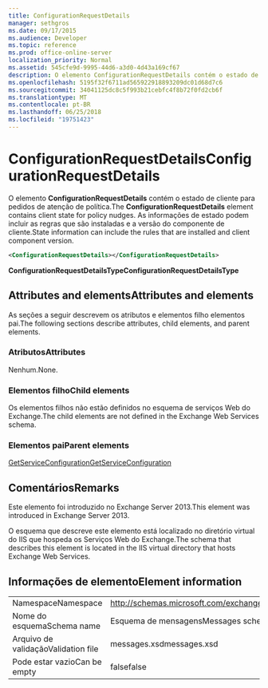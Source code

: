 ```yaml
---
title: ConfigurationRequestDetails
manager: sethgros
ms.date: 09/17/2015
ms.audience: Developer
ms.topic: reference
ms.prod: office-online-server
localization_priority: Normal
ms.assetid: 545cfe9d-9995-44d6-a3d0-4d43a169cf67
description: O elemento ConfigurationRequestDetails contém o estado de cliente para pedidos de atenção de política. As informações de estado podem incluir as regras que são instaladas e a versão do componente de cliente.
ms.openlocfilehash: 5195f32f6711ad565922918893209dc01d68d7c6
ms.sourcegitcommit: 34041125dc8c5f993b21cebfc4f8b72f0fd2cb6f
ms.translationtype: MT
ms.contentlocale: pt-BR
ms.lasthandoff: 06/25/2018
ms.locfileid: "19751423"
---
```

# <a name="configurationrequestdetails"></a><span data-ttu-id="aaaa2-104">ConfigurationRequestDetails</span><span class="sxs-lookup"><span data-stu-id="aaaa2-104">ConfigurationRequestDetails</span></span>

<span data-ttu-id="aaaa2-105">O elemento **ConfigurationRequestDetails** contém o estado de cliente para pedidos de atenção de política.</span><span class="sxs-lookup"><span data-stu-id="aaaa2-105">The **ConfigurationRequestDetails** element contains client state for policy nudges.</span></span> <span data-ttu-id="aaaa2-106">As informações de estado podem incluir as regras que são instaladas e a versão do componente de cliente.</span><span class="sxs-lookup"><span data-stu-id="aaaa2-106">State information can include the rules that are installed and client component version.</span></span> 
  
```XML
<ConfigurationRequestDetails></ConfigurationRequestDetails>
```

 <span data-ttu-id="aaaa2-107">**ConfigurationRequestDetailsType**</span><span class="sxs-lookup"><span data-stu-id="aaaa2-107">**ConfigurationRequestDetailsType**</span></span>
## <a name="attributes-and-elements"></a><span data-ttu-id="aaaa2-108">Attributes and elements</span><span class="sxs-lookup"><span data-stu-id="aaaa2-108">Attributes and elements</span></span>

<span data-ttu-id="aaaa2-109">As seções a seguir descrevem os atributos e elementos filho elementos pai.</span><span class="sxs-lookup"><span data-stu-id="aaaa2-109">The following sections describe attributes, child elements, and parent elements.</span></span>
  
### <a name="attributes"></a><span data-ttu-id="aaaa2-110">Atributos</span><span class="sxs-lookup"><span data-stu-id="aaaa2-110">Attributes</span></span>

<span data-ttu-id="aaaa2-111">Nenhum.</span><span class="sxs-lookup"><span data-stu-id="aaaa2-111">None.</span></span>
  
### <a name="child-elements"></a><span data-ttu-id="aaaa2-112">Elementos filho</span><span class="sxs-lookup"><span data-stu-id="aaaa2-112">Child elements</span></span>

<span data-ttu-id="aaaa2-113">Os elementos filhos não estão definidos no esquema de serviços Web do Exchange.</span><span class="sxs-lookup"><span data-stu-id="aaaa2-113">The child elements are not defined in the Exchange Web Services schema.</span></span>
  
### <a name="parent-elements"></a><span data-ttu-id="aaaa2-114">Elementos pai</span><span class="sxs-lookup"><span data-stu-id="aaaa2-114">Parent elements</span></span>

[<span data-ttu-id="aaaa2-115">GetServiceConfiguration</span><span class="sxs-lookup"><span data-stu-id="aaaa2-115">GetServiceConfiguration</span></span>](getserviceconfiguration.md)
  
## <a name="remarks"></a><span data-ttu-id="aaaa2-116">Comentários</span><span class="sxs-lookup"><span data-stu-id="aaaa2-116">Remarks</span></span>

<span data-ttu-id="aaaa2-117">Este elemento foi introduzido no Exchange Server 2013.</span><span class="sxs-lookup"><span data-stu-id="aaaa2-117">This element was introduced in Exchange Server 2013.</span></span>
  
<span data-ttu-id="aaaa2-118">O esquema que descreve este elemento está localizado no diretório virtual do IIS que hospeda os Serviços Web do Exchange.</span><span class="sxs-lookup"><span data-stu-id="aaaa2-118">The schema that describes this element is located in the IIS virtual directory that hosts Exchange Web Services.</span></span>
  
## <a name="element-information"></a><span data-ttu-id="aaaa2-119">Informações de elemento</span><span class="sxs-lookup"><span data-stu-id="aaaa2-119">Element information</span></span>

|||
|:-----|:-----|
|<span data-ttu-id="aaaa2-120">Namespace</span><span class="sxs-lookup"><span data-stu-id="aaaa2-120">Namespace</span></span>  <br/> |http://schemas.microsoft.com/exchange/services/2006/messages  <br/> |
|<span data-ttu-id="aaaa2-121">Nome do esquema</span><span class="sxs-lookup"><span data-stu-id="aaaa2-121">Schema name</span></span>  <br/> |<span data-ttu-id="aaaa2-122">Esquema de mensagens</span><span class="sxs-lookup"><span data-stu-id="aaaa2-122">Messages schema</span></span>  <br/> |
|<span data-ttu-id="aaaa2-123">Arquivo de validação</span><span class="sxs-lookup"><span data-stu-id="aaaa2-123">Validation file</span></span>  <br/> |<span data-ttu-id="aaaa2-124">messages.xsd</span><span class="sxs-lookup"><span data-stu-id="aaaa2-124">messages.xsd</span></span>  <br/> |
|<span data-ttu-id="aaaa2-125">Pode estar vazio</span><span class="sxs-lookup"><span data-stu-id="aaaa2-125">Can be empty</span></span>  <br/> |<span data-ttu-id="aaaa2-126">false</span><span class="sxs-lookup"><span data-stu-id="aaaa2-126">false</span></span>  <br/> |
   


